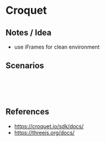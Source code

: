 # Croquet

<script>
  <a click={() => window.open("https://lively-kernel.org/lively4/swd21-croquet/start.html")}>dev repository</a>
</script>

## Notes / Idea

- use iFrames for clean environment

## Scenarios

<script>
  <button style="font-weight:bold; font-size:1em, padding-left:20px" click={async () => {
    var url = "https://lively-kernel.org/lively4/swd21-croquet/demos/swd21/croquet/counter/croquetCounter.md"
    var comp = await lively.openBrowser(url, true)
    comp.parentElement.toggleMaximize()
  }}>Counter Example
  </button>
</script>
<br>
<script>
  <button style="font-weight:bold; font-size:1em, padding-left:20px" click={async () => {
    var url = "https://lively-kernel.org/lively4/swd21-croquet/demos/swd21/croquet/old-dice/bump-dice/bumpDiceCroquetPage.md"
    var comp = await lively.openBrowser(url, true)
    comp.parentElement.toggleMaximize()
  }}>View roll dice Example
  </button>
</script>
<br>
<script>
  <button style="font-weight:bold; font-size:1em, padding-left:20px" click={async () => {
    var url = "https://lively-kernel.org/lively4/swd21-croquet/demos/swd21/croquet/old-dice/roll-dice/rollDiceCroquetPage.md"
    var comp = await lively.openBrowser(url, true)
    comp.parentElement.toggleMaximize()
  }}>Model roll dice Example
  </button>
</script>
<br>


## References

- <https://croquet.io/sdk/docs/>
- <https://threejs.org/docs/>